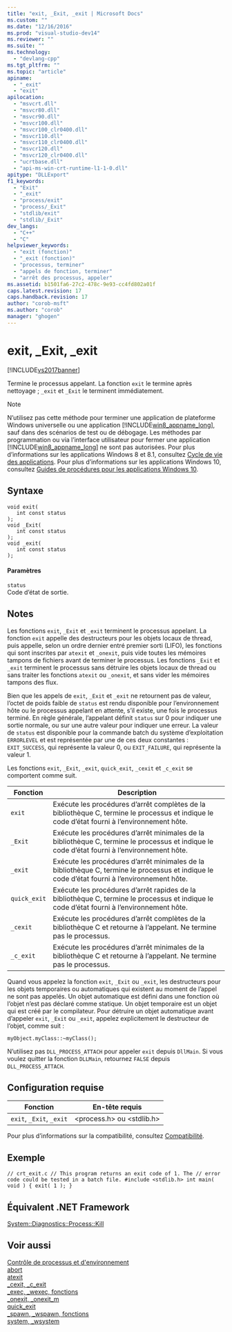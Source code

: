 ```yaml
---
title: "exit, _Exit, _exit | Microsoft Docs"
ms.custom: ""
ms.date: "12/16/2016"
ms.prod: "visual-studio-dev14"
ms.reviewer: ""
ms.suite: ""
ms.technology: 
  - "devlang-cpp"
ms.tgt_pltfrm: ""
ms.topic: "article"
apiname: 
  - "_exit"
  - "exit"
apilocation: 
  - "msvcrt.dll"
  - "msvcr80.dll"
  - "msvcr90.dll"
  - "msvcr100.dll"
  - "msvcr100_clr0400.dll"
  - "msvcr110.dll"
  - "msvcr110_clr0400.dll"
  - "msvcr120.dll"
  - "msvcr120_clr0400.dll"
  - "ucrtbase.dll"
  - "api-ms-win-crt-runtime-l1-1-0.dll"
apitype: "DLLExport"
f1_keywords: 
  - "Exit"
  - "_exit"
  - "process/exit"
  - "process/_Exit"
  - "stdlib/exit"
  - "stdlib/_Exit"
dev_langs: 
  - "C++"
  - "C"
helpviewer_keywords: 
  - "exit (fonction)"
  - "_exit (fonction)"
  - "processus, terminer"
  - "appels de fonction, terminer"
  - "arrêt des processus, appeler"
ms.assetid: b1501fa6-27c2-478c-9e93-cc4fd802a01f
caps.latest.revision: 17
caps.handback.revision: 17
author: "corob-msft"
ms.author: "corob"
manager: "ghogen"
---
```

# exit, _Exit, _exit
[!INCLUDE[vs2017banner](../../assembler/inline/includes/vs2017banner.md)]

Termine le processus appelant. La fonction `exit` le termine après nettoyage ; `_exit` et `_Exit` le terminent immédiatement.  
  
> [!NOTE]
>  N’utilisez pas cette méthode pour terminer une application de plateforme Windows universelle ou une application [!INCLUDE[win8_appname_long](../../build/includes/win8_appname_long_md.md)], sauf dans des scénarios de test ou de débogage. Les méthodes par programmation ou via l’interface utilisateur pour fermer une application [!INCLUDE[win8_appname_long](../../build/includes/win8_appname_long_md.md)] ne sont pas autorisées. Pour plus d’informations sur les applications Windows 8 et 8.1, consultez [Cycle de vie des applications](http://go.microsoft.com/fwlink/?LinkId=262853). Pour plus d’informations sur les applications Windows 10, consultez [Guides de procédures pour les applications Windows 10](http://go.microsoft.com/fwlink/p/?linkid=619133).  
  
## Syntaxe  
  
```  
void exit(   
   int const status   
);  
void _Exit(   
   int const status   
);  
void _exit(   
   int const status   
);  
```  
  
#### Paramètres  
 `status`  
 Code d’état de sortie.  
  
## Notes  
 Les fonctions `exit`, `_Exit` et `_exit` terminent le processus appelant. La fonction `exit` appelle des destructeurs pour les objets locaux de thread, puis appelle, selon un ordre dernier entré premier sorti \(LIFO\), les fonctions qui sont inscrites par `atexit` et `_onexit`, puis vide toutes les mémoires tampons de fichiers avant de terminer le processus. Les fonctions `_Exit` et `_exit` terminent le processus sans détruire les objets locaux de thread ou sans traiter les fonctions `atexit` ou `_onexit`, et sans vider les mémoires tampons des flux.  
  
 Bien que les appels de `exit`, `_Exit` et `_exit` ne retournent pas de valeur, l’octet de poids faible de `status` est rendu disponible pour l’environnement hôte ou le processus appelant en attente, s’il existe, une fois le processus terminé. En règle générale, l’appelant définit `status` sur 0 pour indiquer une sortie normale, ou sur une autre valeur pour indiquer une erreur. La valeur de `status` est disponible pour la commande batch du système d’exploitation `ERRORLEVEL` et est représentée par une de ces deux constantes : `EXIT_SUCCESS`, qui représente la valeur 0, ou `EXIT_FAILURE`, qui représente la valeur 1.  
  
 Les fonctions `exit`, `_Exit`, `_exit`, `quick_exit`, `_cexit` et `_c_exit` se comportent comme suit.  
  
|Fonction|Description|  
|--------------|-----------------|  
|`exit`|Exécute les procédures d’arrêt complètes de la bibliothèque C, termine le processus et indique le code d’état fourni à l’environnement hôte.|  
|`_Exit`|Exécute les procédures d’arrêt minimales de la bibliothèque C, termine le processus et indique le code d’état fourni à l’environnement hôte.|  
|`_exit`|Exécute les procédures d’arrêt minimales de la bibliothèque C, termine le processus et indique le code d’état fourni à l’environnement hôte.|  
|`quick_exit`|Exécute les procédures d’arrêt rapides de la bibliothèque C, termine le processus et indique le code d’état fourni à l’environnement hôte.|  
|`_cexit`|Exécute les procédures d’arrêt complètes de la bibliothèque C et retourne à l’appelant. Ne termine pas le processus.|  
|`_c_exit`|Exécute les procédures d’arrêt minimales de la bibliothèque C et retourne à l’appelant. Ne termine pas le processus.|  
  
 Quand vous appelez la fonction `exit`, `_Exit` ou `_exit`, les destructeurs pour les objets temporaires ou automatiques qui existent au moment de l’appel ne sont pas appelés. Un objet automatique est défini dans une fonction où l’objet n’est pas déclaré comme statique. Un objet temporaire est un objet qui est créé par le compilateur. Pour détruire un objet automatique avant d’appeler `exit`, `_Exit` ou `_exit`, appelez explicitement le destructeur de l’objet, comme suit :  
  
```  
myObject.myClass::~myClass();  
```  
  
 N’utilisez pas `DLL_PROCESS_ATTACH` pour appeler `exit` depuis `DllMain`. Si vous voulez quitter la fonction `DLLMain`, retournez `FALSE` depuis `DLL_PROCESS_ATTACH`.  
  
## Configuration requise  
  
|Fonction|En\-tête requis|  
|--------------|---------------------|  
|`exit`, `_Exit`, `_exit`|\<process.h\> ou \<stdlib.h\>|  
  
 Pour plus d’informations sur la compatibilité, consultez [Compatibilité](../../c-runtime-library/compatibility.md).  
  
## Exemple  
  
```  
// crt_exit.c // This program returns an exit code of 1. The // error code could be tested in a batch file. #include <stdlib.h> int main( void ) { exit( 1 ); }  
```  
  
## Équivalent .NET Framework  
 [System::Diagnostics::Process::Kill](https://msdn.microsoft.com/en-us/library/system.diagnostics.process.kill.aspx)  
  
## Voir aussi  
 [Contrôle de processus et d'environnement](../../c-runtime-library/process-and-environment-control.md)   
 [abort](../../c-runtime-library/reference/abort.md)   
 [atexit](../../c-runtime-library/reference/atexit.md)   
 [\_cexit, \_c\_exit](../../c-runtime-library/reference/cexit-c-exit.md)   
 [\_exec, \_wexec, fonctions](../../c-runtime-library/exec-wexec-functions.md)   
 [\_onexit, \_onexit\_m](../../c-runtime-library/reference/onexit-onexit-m.md)   
 [quick\_exit](../../c-runtime-library/reference/quick-exit1.md)   
 [\_spawn, \_wspawn, fonctions](../../c-runtime-library/spawn-wspawn-functions.md)   
 [system, \_wsystem](../../c-runtime-library/reference/system-wsystem.md)